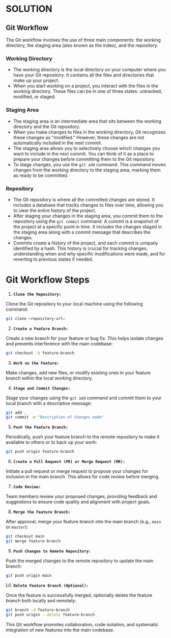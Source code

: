 # SOLUTION 

## Git Workflow 
The Git workflow involves the use of three main components: the working directory, the staging area (also known as the index), and the repository.

### Working Directory
 - The working directory is the local directory on your computer where you have your Git repository. It contains all the files and directories that make up your project.
 - When you start working on a project, you interact with the files in the working directory. These files can be in one of three states: untracked, modified, or staged.

### Staging Area
 - The staging area is an intermediate area that sits between the working directory and the Git repository.
 - When you make changes to files in the working directory, Git recognizes these changes as "modified." However, these changes are not automatically included in the next commit.
 - The staging area allows you to selectively choose which changes you want to include in the next commit. You can think of it as a place to prepare your changes before committing them to the Git repository.
 - To stage changes, you use the `git add` command. This command moves changes from the working directory to the staging area, marking them as ready to be committed.

### Repository
 - The Git repository is where all the committed changes are stored. It includes a database that tracks changes to files over time, allowing you to view the entire history of the project.
 - After staging your changes in the staging area, you commit them to the repository using the `git commit` command. A commit is a snapshot of the project at a specific point in time. It includes the changes staged in the staging area along with a commit message that describes the changes.
 - Commits create a history of the project, and each commit is uniquely identified by a hash. This history is crucial for tracking changes, understanding when and why specific modifications were made, and for reverting to previous states if needed.

# Git Workflow Steps

1. **`Clone the Repository:`**

Clone the Git repository to your local machine using the following command:

```bash
git clone <repository-url>
```

2. **`Create a Feature Branch:`**

Create a new branch for your feature or bug fix. This helps isolate changes and prevents interference with the main codebase:

```bash
git checkout -b feature-branch
```

3. **`Work on the Feature:`**

Make changes, add new files, or modify existing ones in your feature branch within the local working directory.

4. **`Stage and Commit Changes:`**

Stage your changes using the `git add` command and commit them to your local branch with a descriptive message:

```bash
git add .
git commit -m "Description of changes made"
```

5. **`Push the Feature Branch:`**

Periodically, push your feature branch to the remote repository to make it available to others or to back up your work:

```bash
git push origin feature-branch
```

6. **`Create a Pull Request (PR) or Merge Request (MR):`**

Initiate a pull request or merge request to propose your changes for inclusion in the main branch. This allows for code review before merging.

7. **`Code Review:`**

Team members review your proposed changes, providing feedback and suggestions to ensure code quality and alignment with project goals.

8. **`Merge the Feature Branch:`**

After approval, merge your feature branch into the main branch (e.g., `main` or `master`):

```bash
git checkout main
git merge feature-branch
```

9. **`Push Changes to Remote Repository:`**

Push the merged changes to the remote repository to update the main branch:

```bash
git push origin main
```

10. **`Delete Feature Branch (Optional):`**

Once the feature is successfully merged, optionally delete the feature branch both locally and remotely:

```bash 
git branch -d feature-branch
git push origin --delete feature-branch
```

This Git workflow promotes collaboration, code isolation, and systematic integration of new features into the main codebase.

